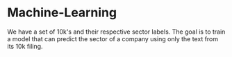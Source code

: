 # Machine-Learning
We have a set of 10k's and their respective sector labels.
The goal is to train a model that can predict the sector of a company using only the text from its 10k filing.
